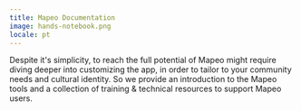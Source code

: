 ```yaml
---
title: Mapeo Documentation
image: hands-notebook.png
locale: pt
---
```


Despite it's simplicity, to reach the full potential of Mapeo might require diving deeper into customizing the app, in order to tailor to your community needs and cultural identity. So we provide an introduction to the Mapeo tools and a collection of training & technical resources to support Mapeo users.

<app-button :color="true" localUrl=":8086/all/docs.mapeo.app" text="Read the documentation"></app-button>
